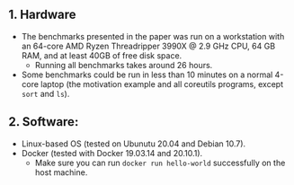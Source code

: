 ## 1. Hardware
- The benchmarks presented in the paper was run on a workstation with an 64-core AMD Ryzen Threadripper 3990X @ 2.9 GHz CPU, 64 GB RAM, and at least 40GB of free disk space.
    + Running all benchmarks takes around 26 hours.
- Some benchmarks could be run in less than 10 minutes on a normal 4-core laptop (the motivation example and all coreutils programs, except `sort` and `ls`).

## 2. Software:
- Linux-based OS (tested on Ubunutu 20.04 and Debian 10.7).
- Docker (tested with Docker 19.03.14 and 20.10.1).
    + Make sure you can run `docker run hello-world` successfully on the host machine.
